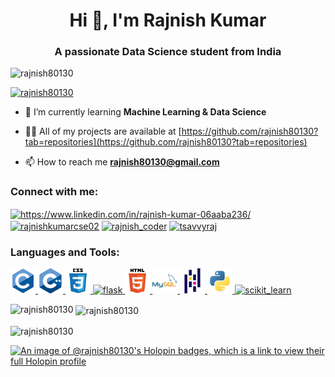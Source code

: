<h1 align="center">Hi 👋, I'm Rajnish Kumar</h1>
<h3 align="center">A passionate Data Science student from India</h3>

<p align="left"> <img src="https://komarev.com/ghpvc/?username=rajnish80130&label=Profile%20views&color=0e75b6&style=flat" alt="rajnish80130" /> </p>

<p align="left"> <a href="https://github.com/ryo-ma/github-profile-trophy"><img src="https://github-profile-trophy.vercel.app/?username=rajnish80130" alt="rajnish80130" /></a> </p>

- 🌱 I’m currently learning **Machine Learning & Data Science**

- 👨‍💻 All of my projects are available at [https://github.com/rajnish80130?tab=repositories](https://github.com/rajnish80130?tab=repositories)

- 📫 How to reach me **rajnish80130@gmail.com**

<h3 align="left">Connect with me:</h3>
<p align="left">
<a href="https://linkedin.com/in/https://www.linkedin.com/in/rajnish-kumar-06aaba236/" target="blank"><img align="center" src="https://raw.githubusercontent.com/rahuldkjain/github-profile-readme-generator/master/src/images/icons/Social/linked-in-alt.svg" alt="https://www.linkedin.com/in/rajnish-kumar-06aaba236/" height="30" width="40" /></a>
<a href="https://kaggle.com/rajnishkumarcse02" target="blank"><img align="center" src="https://raw.githubusercontent.com/rahuldkjain/github-profile-readme-generator/master/src/images/icons/Social/kaggle.svg" alt="rajnishkumarcse02" height="30" width="40" /></a>
<a href="https://instagram.com/rajnish_coder" target="blank"><img align="center" src="https://raw.githubusercontent.com/rahuldkjain/github-profile-readme-generator/master/src/images/icons/Social/instagram.svg" alt="rajnish_coder" height="30" width="40" /></a>
<a href="https://www.youtube.com/c/tsavvyraj" target="blank"><img align="center" src="https://raw.githubusercontent.com/rahuldkjain/github-profile-readme-generator/master/src/images/icons/Social/youtube.svg" alt="tsavvyraj" height="30" width="40" /></a>
</p>

<h3 align="left">Languages and Tools:</h3>
<p align="left"> <a href="https://www.cprogramming.com/" target="_blank" rel="noreferrer"> <img src="https://raw.githubusercontent.com/devicons/devicon/master/icons/c/c-original.svg" alt="c" width="40" height="40"/> </a> <a href="https://www.w3schools.com/cpp/" target="_blank" rel="noreferrer"> <img src="https://raw.githubusercontent.com/devicons/devicon/master/icons/cplusplus/cplusplus-original.svg" alt="cplusplus" width="40" height="40"/> </a> <a href="https://www.w3schools.com/css/" target="_blank" rel="noreferrer"> <img src="https://raw.githubusercontent.com/devicons/devicon/master/icons/css3/css3-original-wordmark.svg" alt="css3" width="40" height="40"/> </a> <a href="https://flask.palletsprojects.com/" target="_blank" rel="noreferrer"> <img src="https://www.vectorlogo.zone/logos/pocoo_flask/pocoo_flask-icon.svg" alt="flask" width="40" height="40"/> </a> <a href="https://www.w3.org/html/" target="_blank" rel="noreferrer"> <img src="https://raw.githubusercontent.com/devicons/devicon/master/icons/html5/html5-original-wordmark.svg" alt="html5" width="40" height="40"/> </a> <a href="https://www.mysql.com/" target="_blank" rel="noreferrer"> <img src="https://raw.githubusercontent.com/devicons/devicon/master/icons/mysql/mysql-original-wordmark.svg" alt="mysql" width="40" height="40"/> </a> <a href="https://pandas.pydata.org/" target="_blank" rel="noreferrer"> <img src="https://raw.githubusercontent.com/devicons/devicon/2ae2a900d2f041da66e950e4d48052658d850630/icons/pandas/pandas-original.svg" alt="pandas" width="40" height="40"/> </a> <a href="https://www.python.org" target="_blank" rel="noreferrer"> <img src="https://raw.githubusercontent.com/devicons/devicon/master/icons/python/python-original.svg" alt="python" width="40" height="40"/> </a> <a href="https://scikit-learn.org/" target="_blank" rel="noreferrer"> <img src="https://upload.wikimedia.org/wikipedia/commons/0/05/Scikit_learn_logo_small.svg" alt="scikit_learn" width="40" height="40"/> </a> </p>

<p><img align="left" src="https://github-readme-stats.vercel.app/api/top-langs?username=rajnish80130&show_icons=true&locale=en&layout=compact" alt="rajnish80130" /></p>

<p>&nbsp;<img align="center" src="https://github-readme-stats.vercel.app/api?username=rajnish80130&show_icons=true&locale=en" alt="rajnish80130" /></p>

<p><img align="center" src="https://github-readme-streak-stats.herokuapp.com/?user=rajnish80130&" alt="rajnish80130" /></p>

[![An image of @rajnish80130's Holopin badges, which is a link to view their full Holopin profile](https://holopin.me/rajnish80130)](https://holopin.io/@rajnish80130)
